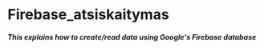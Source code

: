 # Firebase_atsiskaitymas

##### This explains how to create/read data using Google's Firebase database
